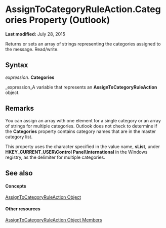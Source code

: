 
# AssignToCategoryRuleAction.Categories Property (Outlook)

 **Last modified:** July 28, 2015

Returns or sets an array of strings representing the categories assigned to the message. Read/write.

## Syntax

 _expression_. **Categories**

 _expression_A variable that represents an  **AssignToCategoryRuleAction** object.


## Remarks

You can assign an array with one element for a single category or an array of strings for multiple categories. Outlook does not check to determine if the  **Categories** property contains category names that are in the master category list.

This property uses the character specified in the value name,  **sList**, under  **HKEY_CURRENT_USER\Control Panel\International** in the Windows registry, as the delimiter for multiple categories.


## See also


#### Concepts


 [AssignToCategoryRuleAction Object](402f4742-72ba-2559-4e4c-e2b8248cd7f6.md)
#### Other resources


 [AssignToCategoryRuleAction Object Members](2737651a-9658-f5d2-7329-f02a8e3349f9.md)

